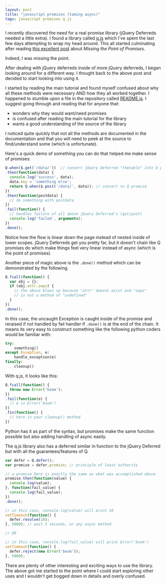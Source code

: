 ```yaml
---
layout: post
title: "javascript promises (taming async)"
tags: javascript promises q.js
---
```


I recently discovered the need for a real promise library (jQuery Deferreds
needed a little extra).  I found a library called
[q.js](https://github.com/kriskowal/q) which I've spent the last few days
attempting to wrap my head around.  This all started culminating after
reading [this excellent post](https://gist.github.com/3889970) about
*Missing the Point of Promises*.

Indeed, I was missing the point.

After dealing with jQuery deferreds inside of more jQuery deferreds, I
began looking around for a different way.  I thought back to the above
post and decided to start looking into using it.

I started by reading the main tutorial and found myself confused about
why all these methods were necessary AND how they all worked together.
I happened to stumble upon a file in the repository called
[README.js](https://github.com/kriskowal/q/blob/master/design/README.js).
I suggest going through and reading that for anyone that:

* wonders why they would want/need promises
* is confused after reading the main tutorial for the library
* wants a good understanding of the source of the library

I noticed quite quickly that not all the methods are documented in the
documentation and that you will need to peek at the source to
find/understand some (which is unfortunate).

Here's a quick demo of something you can do that helped me make sense
of promises:

``` javascript
Q.when($.get('/data/'))  // convert jQuery Deferred "thenable" into Q promise
.then(function(data) {
  console.log('success', data);
  data.key = 'something else';
  return Q.when($.post('/data/', data)); // convert to Q promise
})
.then(function(postdata) {
  // do something with postdata
})
.fail(function() {
  // handles failure of all above jQuery Deferred's (get/post)
  console.log('failed', arguments);
})
.done();
```

Notice how the flow is linear down the page instead of nested inside of
lower scopes.  jQuery Deferreds get you pretty far, but it doesn't chain
like Q promises do which make things feel very linear instead of async
(which is the point of promises).

Another piece of magic above is the `.done()` method which can be
demonstrated by the following.

``` javascript
Q.fcall(function() {
  var obj = {};
  if (obj.attr.oops) {
    // the above blows up because "attr" doesnt exist and "oops"
    // is not a method of "undefined"
  }
})
.done();
```

In this case, the uncaught Exception is caught inside of the promise
and reraised if not handled by fail handler if `.done()` is at the
end of the chain.  It means its very easy to construct something like
the following python coders would be familiar with:

``` python
try:
    something()
except Exception, e:
    handle_exception(e)
finally:
    cleanup()
```

With q.js, it looks like this:

``` javascript
Q.fcall(function() {
  throw new Error('boom');
})
.fail(function(e) {
  // e is Error('boom')
})
.fin(function() {
  // here is your cleanup() method
})
```

Python has it as part of the syntax, but promises make the same function
possible but also adding handling of async easily.

The q.js library also has a deferred similar in function to the jQuery
Deferred but with all the guarantees/features of Q.

``` javascript
var defer = Q.defer();
var promise = defer.promise; // principle of least authority

// a promise here is exactly the same as what was accomplished above
promise.then(function(value) {
  console.log(value);
}, function(fail_value) {
  console.log(fail_value);
})
.done();

// in this case, console.log(value) will print 10
setTimeout(function() {
  defer.resolve(10);
}, 5000); // wait 5 seconds, or any async method

// OR

// in this case, console.log(fail_value) will print Error('boom')
setTimeout(function() {
  defer.reject(new Error('boom'));
}, 5000);
```

There are plenty of other interesting and exciting ways to use the library.
The above got me started to the point where I could start exploring other
uses and I wouldn't get bogged down in details and overly confused.
